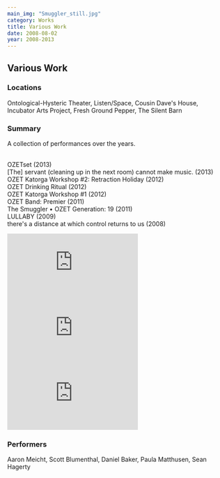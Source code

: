 ```yaml
---
main_img: "Smuggler_still.jpg"
category: Works
title: Various Work
date: 2008-08-02
year: 2008-2013
---
```

## Various Work

### Locations

Ontological-Hysteric Theater, Listen/Space, Cousin Dave's House, Incubator Arts Project, Fresh Ground Pepper, The Silent Barn

### Summary

A collection of performances over the years.<br><br>

OZETset (2013)<br>
[The] servant (cleaning up in the next room) cannot make music. (2013)<br>
OZET Katorga Workshop #2: Retraction Holiday (2012)<br>
OZET Drinking Ritual (2012)<br>
OZET Katorga Workshop #1 (2012)<br>
OZET Band: Premier (2011)<br>
The Smuggler • OZET Generation: 19 (2011)<br>
LULLABY (2009)<br>
there's a distance at which control returns to us (2008)

<div class="row videos">
  <iframe class="col-sm-4 col-xs-12" src="https://www.youtube.com/embed/YU99RLUPTGE" frameborder="0" allowfullscreen></iframe>
  <iframe class="col-sm-4 col-xs-12" src="https://www.youtube.com/embed/20rdRL6R13w" frameborder="0" allowfullscreen></iframe>
  <iframe class="col-sm-4 col-xs-12" src="https://www.youtube.com/embed/jFyXxg6OMS8" frameborder="0" allowfullscreen></iframe>
</div>

### Performers

Aaron Meicht, Scott Blumenthal, Daniel Baker, Paula Matthusen, Sean Hagerty

